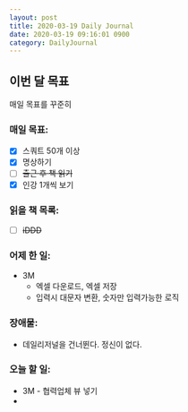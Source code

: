 ```yaml
---
layout: post
title: 2020-03-19 Daily Journal
date: 2020-03-19 09:16:01 0900
category: DailyJournal
---
```


## 이번 달 목표
매일 목표를 꾸준히

### 매일 목표:
- [x] 스쿼트 50개 이상
- [x] 명상하기
- [ ] ~~출근 후 책 읽기~~
- [x] 인강 1개씩 보기

### 읽을 책 목록:
- [ ] ~~iDDD~~

### 어제 한 일:
* 3M
  * 엑셀 다운로드, 엑셀 저장
  * 입력시 대문자 변환, 숫자만 입력가능한 로직

### 장애물:
* 데일리저널을 건너뛴다. 정신이 없다.

### 오늘 할 일:
* 3M - 협력업체 뷰 넣기
* 